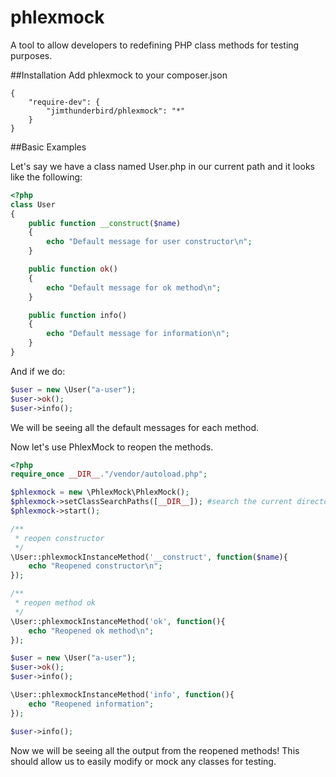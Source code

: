 # phlexmock
A tool to allow developers to redefining PHP class methods for testing purposes.

##Installation 
Add phlexmock to your composer.json 
```
{
    "require-dev": {
        "jimthunderbird/phlexmock": "*"
    }
}
```

##Basic Examples 

Let's say we have a class named User.php in our current path and it looks like the following:
```php 
<?php 
class User 
{
    public function __construct($name)
    {
        echo "Default message for user constructor\n";
    }

    public function ok()
    {
        echo "Default message for ok method\n";
    }

    public function info()
    {
        echo "Default message for information\n";
    }
}
```

And if we do:
```php 
$user = new \User("a-user");
$user->ok();
$user->info();
```

We will be seeing all the default messages for each method.

Now let's use PhlexMock to reopen the methods.

```php 
<?php 
require_once __DIR__."/vendor/autoload.php";

$phlexmock = new \PhlexMock\PhlexMock();
$phlexmock->setClassSearchPaths([__DIR__]); #search the current directory for classes
$phlexmock->start();

/**
 * reopen constructor
 */
\User::phlexmockInstanceMethod('__construct', function($name){
    echo "Reopened constructor\n";
});

/**
 * reopen method ok
 */
\User::phlexmockInstanceMethod('ok', function(){
    echo "Reopened ok method\n";
});

$user = new \User("a-user");
$user->ok();
$user->info();

\User::phlexmockInstanceMethod('info', function(){
    echo "Reopened information";
});

$user->info();
```

Now we will be seeing all the output from the reopened methods! This should allow us to easily modify or mock any classes for testing.
